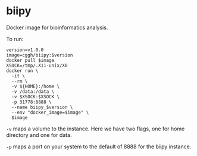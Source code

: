 # biipy
Docker image for bioinformatics analysis.

To run:

    version=v1.0.0
    image=cggh/biipy:$version
    docker pull $image
    XSOCK=/tmp/.X11-unix/X0
    docker run \
      -it \
      --rm \
      -v ${HOME}:/home \
      -v /data:/data \
      -v $XSOCK:$XSOCK \
      -p 31778:8888 \
      --name biipy_$version \
      --env "docker_image=$image" \
      $image

`-v` maps a volume to the instance. Here we have two flags, one for home directory and one for data.

`-p` maps a port on your system to the default of 8888 for the biipy instance.
